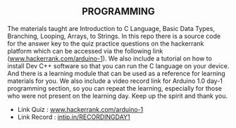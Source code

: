 <h2 align="center">PROGRAMMING</h2>

The materials taught are Introduction to C Language, Basic Data Types, Branching, Looping, Arrays, to Strings. In this repo there is a source code for the answer key to the quiz practice questions on the hackerrank platform which can be accessed via the following link (www.hackerrank.com/arduino-1). We also include a tutorial on how to install Dev C++ software so that you can run the C language on your device. And there is a learning module that can be used as a reference for learning materials for you. We also include a video record link for Arduino 1.0 day-1 programming section, so you can repeat the learning, especially for those who were not present on the learning day. Keep up the spirit and thank you.

- Link Quiz : www.hackerrank.com/arduino-1
- Link Record : [intip.in/RECORDINGDAY1](https://intip.in/RECORDINGDAY1/)

